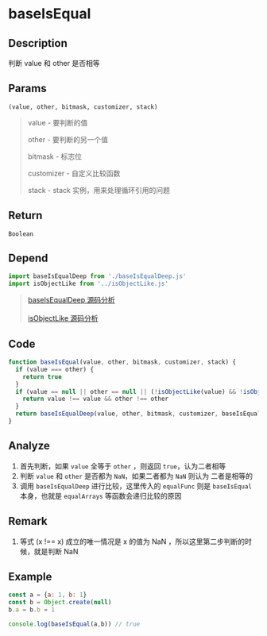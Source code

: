 # baseIsEqual 

## Description 
判断 value 和 other 是否相等
## Params
`(value, other, bitmask, customizer, stack)`
> value - 要判断的值
>
> other - 要判断的另一个值
>
> bitmask - 标志位
>
> customizer - 自定义比较函数
>
> stack - stack 实例，用来处理循环引用的问题
>

## Return
`Boolean`
## Depend
```js
import baseIsEqualDeep from './baseIsEqualDeep.js'
import isObjectLike from '../isObjectLike.js'
```
> [baseIsEqualDeep 源码分析](./baseIsEqualDeep.md)
> <br/>
> <br/>
> [isObjectLike 源码分析](../export/isObjectLike.md)
>

## Code
```js
function baseIsEqual(value, other, bitmask, customizer, stack) {
  if (value === other) {
    return true
  }
  if (value == null || other == null || (!isObjectLike(value) && !isObjectLike(other))) {
    return value !== value && other !== other
  }
  return baseIsEqualDeep(value, other, bitmask, customizer, baseIsEqual, stack)
}
```
## Analyze
1. 首先判断，如果 `value` 全等于 `other` ，则返回 `true`，认为二者相等
2. 判断 `value` 和 `other` 是否都为 `NaN`，如果二者都为 `NaN` 则认为 二者是相等的 
3. 调用 `baseIsEqualDeep` 进行比较，这里传入的 `equalFunc` 则是 `baseIsEqual` 本身，也就是 `equalArrays` 等函数会递归比较的原因
## Remark
1. 等式 (x !== x) 成立的唯一情况是 x 的值为 NaN ，所以这里第二步判断的时候，就是判断 NaN 
## Example
```js
const a = {a: 1, b: 1}
const b = Object.create(null)
b.a = b.b = 1

console.log(baseIsEqual(a,b)) // true
```
